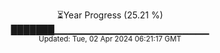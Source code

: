 <p align="center">
⏳Year Progress (25.21 %) <br>
███████▁▁▁▁▁▁▁▁▁▁▁▁▁▁▁▁▁▁▁▁▁▁▁ <br>
<sub>Updated: Tue, 02 Apr 2024 06:21:17 GMT</sub>
</p>


